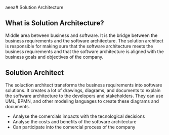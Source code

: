 aeea# Solution Architecture

## What is Solution Architecture?

Middle area between business and software. It is the bridge between the business requirements and the software architecture. The solution architect is responsible for making sure that the software architecture meets the business requirements and that the software architecture is aligned with the business goals and objectives of the company.

## Solution Architect
The soluction architect transforms the business requirements into software solutions. It creates a lot of drawings, diagrams, and documents to explain the software architecture to the developers and stakeholders. They can use UML, BPMN, and other modeling languages to create these diagrams and documents.

- Analyse the comercials impacts with the tecnological decisions
- Analyse the costs and benefits of the software architecture
- Can participate into the comercial process of the company
